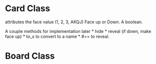 # Card Class 

attributes
the face value (1, 2, 3, AKQJ)
Face up or Down. A boolean. 

A couple methods for implementation later 
    * hide 
    * reveal (if down, make face up)
    * to_s to convert to a name 
    * #== to reveal.

# Board Class
